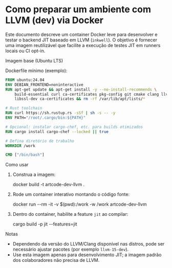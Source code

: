 # Como preparar um ambiente com LLVM (dev) via Docker

Este documento descreve um container Docker leve para desenvolver e testar o backend JIT baseado em LLVM (`inkwell`). O objetivo é fornecer uma imagem reutilizável que facilite a execução de testes JIT em runners locais ou CI opt-in.

Imagem base (Ubuntu LTS)

Dockerfile mínimo (exemplo):

```dockerfile
FROM ubuntu:24.04
ENV DEBIAN_FRONTEND=noninteractive
RUN apt-get update && apt-get install -y --no-install-recommends \
    build-essential curl ca-certificates pkg-config git cmake clang llvm-dev libclang-dev \
    libssl-dev ca-certificates && rm -rf /var/lib/apt/lists/*

# Rust toolchain
RUN curl https://sh.rustup.rs -sSf | sh -s -- -y
ENV PATH="/root/.cargo/bin:${PATH}"

# Opcional: instalar cargo-chef, etc. para builds otimizados
RUN cargo install cargo-chef --locked || true

# Defina diretório de trabalho
WORKDIR /work

CMD ["/bin/bash"]
```

Como usar

1. Construa a imagem:

   docker build -t artcode-dev-llvm .

2. Rode um container interativo montando o código fonte:

   docker run --rm -it -v $(pwd):/work -w /work artcode-dev-llvm

3. Dentro do container, habilite a feature `jit` ao compilar:

   cargo build -p jit --features=jit

Notas
- Dependendo da versão do LLVM/Clang disponível nas distros, pode ser necessário ajustar pacotes (por exemplo `llvm-15-dev`).
- Use esta imagem apenas para desenvolvimento JIT; a imagem padrão dos colaboradores não precisa de LLVM.
